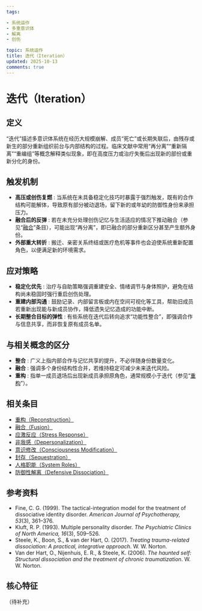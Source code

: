 ```yaml
---
tags:

- 系统运作
- 多重意识体
- 解离
- 创伤

topic: 系统运作
title: 迭代（Iteration）
updated: 2025-10-13
comments: true
---
```


# 迭代（Iteration）

## 定义

“迭代”描述多意识体系统在经历大规模崩解、成员“死亡”或长期失联后，由残存或新生的部分重新组织前台与内部结构的过程。临床文献中常用“再分离”“重新隔离”“重编组”等概念解释类似现象，即在高度压力或治疗失衡后出现新的部份或重新分化的身份。

## 触发机制

- **高压或创伤复燃** : 当系统在未具备稳定化技巧时暴露于强烈触发，既有的合作结构可能解体，导致原有部分被动退场，留下新的或年幼的防御性身份来承担压力。
- **融合后的反弹** : 若在未充分处理创伤记忆与生活适应的情况下推动融合（参见“[融合](Fusion.md)”条目），可能出现“再分离”，即已融合的部分重新区分甚至产生额外身份。
- **外部重大转折** : 搬迁、亲密关系终结或医疗危机等事件也会迫使系统重新配置角色，以便满足新的环境需求。

## 应对策略

- **稳定化优先** : 治疗与自助策略强调重建安全、情绪调节与身体照护，避免在结构尚未稳固时强行重启创伤处理。
- **重建内部沟通** : 鼓励记录、内部留言板或内在空间可视化等工具，帮助旧成员若重新出现能与新成员协作，降低遗失记忆造成的功能中断。
- **长期整合目标的弹性** : 有些系统在迭代后转向追求“功能性整合”，即强调合作与信息共享，而非恢复原有成员名单。

## 与相关概念的区分

- **整合** : 广义上指内部合作与记忆共享的提升，不必伴随身份数量变化。
- **融合** : 强调多个身份结构性合并，若维持稳定可减少未来迭代风险。
- **重构** : 指单一成员退场后出现新成员承担原角色，通常规模小于迭代（参见“[重构](Reconstruction.md)”）。

## 相关条目

- [重构（Reconstruction）](Reconstruction.md)
- [融合（Fusion）](Fusion.md)
- [应激反应（Stress Response）](Stress-Response.md)
- [非我感（Depersonalization）](Not-Me-Feeling.md)
- [意识修改（Consciousness Modification）](Consciousness-Modification.md)
- [封存（Sequestration）](Sequestration.md)
- [人格职能（System Roles）](System-Roles.md)
- [防御性解离（Defensive Dissociation）](Defensive-Dissociation.md)

## 参考资料

- Fine, C. G. (1999). The tactical-integration model for the treatment of dissociative identity disorder. *American Journal of Psychotherapy, 53*(3), 361–376.
- Kluft, R. P. (1993). Multiple personality disorder. *The Psychiatric Clinics of North America, 16*(3), 509–526.
- Steele, K., Boon, S., & van der Hart, O. (2017). *Treating trauma-related dissociation: A practical, integrative approach*. W. W. Norton.
- Van der Hart, O., Nijenhuis, E. R., & Steele, K. (2006). *The haunted self: Structural dissociation and the treatment of chronic traumatization*. W. W. Norton.

## 核心特征

（待补充）
